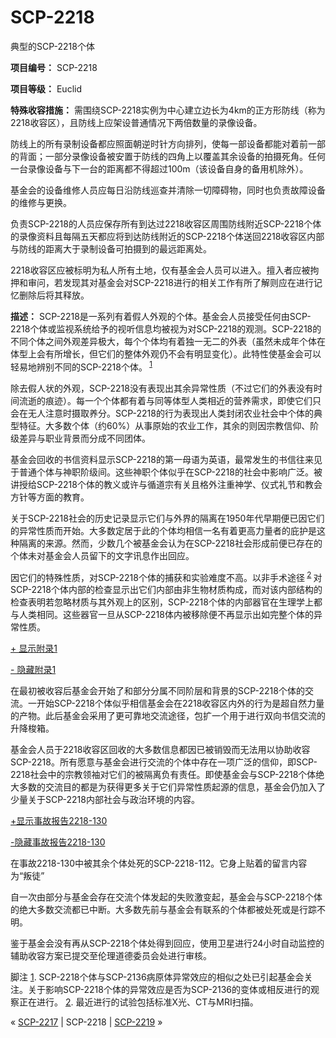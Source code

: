 # SCP-2218
                        




典型的SCP-2218个体



**项目编号：** SCP-2218

**项目等级：** Euclid

**特殊收容措施：** 需围绕SCP-2218实例为中心建立边长为4km的正方形防线（称为2218收容区），且防线上应架设普通情况下两倍数量的录像设备。

防线上的所有录制设备都应照面朝逆时针方向排列，使每一部设备都能对着前一部的背面；一部分录像设备被安置于防线的四角上以覆盖其余设备的拍摄死角。任何一台录像设备与下一台的距离都不得超过100m（该设备自身的备用机除外）。

基金会的设备维修人员应每日沿防线巡查并清除一切障碍物，同时也负责故障设备的维修与更换。

负责SCP-2218的人员应保存所有到达过2218收容区周围防线附近SCP-2218个体的录像资料且每隔五天都应将到达防线附近的SCP-2218个体送回2218收容区内部与防线的距离大于录制设备可拍摄到的最远距离处。

2218收容区应被标明为私人所有土地，仅有基金会人员可以进入。擅入者应被拘押和审问，若发现其对基金会对SCP-2218进行的相关工作有所了解则应在进行记忆删除后将其释放。

**描述：** SCP-2218是一系列有着假人外观的个体。基金会人员接受任何由SCP-2218个体或监视系统给予的视听信息均被视为对SCP-2218的观测。SCP-2218的不同个体之间外观差异极大，每个个体均有着独一无二的外表（虽然未成年个体在体型上会有所增长，但它们的整体外观仍不会有明显变化）。此特性使基金会可以轻易地辨别不同的SCP-2218个体。<sup class='footnoteref'>
 <a shape='rect' class='footnoteref' id='footnoteref-1' href='javascript:;' onclick='WIKIDOT.page.utils.scrollToReference(&apos;footnote-1&apos;)'>1</a>
</sup>

除去假人状的外观，SCP-2218没有表现出其余异常性质（不过它们的外表没有时间流逝的痕迹）。每一个个体都有着与同等体型人类相近的营养需求，即使它们只会在无人注意时摄取养分。SCP-2218的行为表现出人类封闭农业社会中个体的典型特征。大多数个体（约60%）从事原始的农业工作，其余的则因宗教信仰、阶级差异与职业背景而分成不同团体。

基金会回收的书信资料显示SCP-2218的第一母语为英语，最常发生的书信往来见于普通个体与神职阶级间。这些神职个体似乎在SCP-2218的社会中影响广泛。被讲授给SCP-2218个体的教义或许与循道宗有关且格外注重神学、仪式礼节和教会方针等方面的教育。

关于SCP-2218社会的历史记录显示它们与外界的隔离在1950年代早期便已因它们的异常性质而开始。大多数定居于此的个体均相信一名有着更高力量者的庇护是这种隔离的来源。然而，少数几个被基金会认为在SCP-2218社会形成前便已存在的个体未对基金会人员留下的文字讯息作出回应。

因它们的特殊性质，对SCP-2218个体的捕获和实验难度不高。以非手术途径<sup class='footnoteref'>
 <a shape='rect' class='footnoteref' id='footnoteref-2' href='javascript:;' onclick='WIKIDOT.page.utils.scrollToReference(&apos;footnote-2&apos;)'>2</a>
</sup>对SCP-2218个体内部的检查显示出它们内部由非生物材质构成，而对该内部结构的检查表明若忽略材质与其外观上的区别，SCP-2218个体的内部器官在生理学上都与人类相同。这些器官一旦从SCP-2218体内被移除便不再显示出如完整个体的异常性质。


<a shape='rect' class='collapsible-block-link' href='javascript:;'>+&#160;&#26174;&#31034;&#38468;&#24405;1</a>

<a shape='rect' class='collapsible-block-link' href='javascript:;'>-&#160;&#38544;&#34255;&#38468;&#24405;1</a>

在最初被收容后基金会开始了和部分分属不同阶层和背景的SCP-2218个体的交流。一开始SCP-2218个体似乎相信基金会在2218收容区内外的行为是超自然力量的产物。此后基金会采用了更可靠地交流途径，包扩一个用于进行双向书信交流的升降梭箱。

基金会人员于2218收容区回收的大多数信息都因已被销毁而无法用以协助收容SCP-2218。所有愿意与基金会进行交流的个体中存在一项广泛的信仰，即SCP-2218社会中的宗教领袖对它们的被隔离负有责任。即使基金会与SCP-2218个体绝大多数的交流目的都是为获得更多关于它们异常性质起源的信息，基金会仍加入了少量关于SCP-2218内部社会与政治环境的内容。





<a shape='rect' class='collapsible-block-link' href='javascript:;'>+&#26174;&#31034;&#20107;&#25925;&#25253;&#21578;2218-130</a>

<a shape='rect' class='collapsible-block-link' href='javascript:;'>-&#38544;&#34255;&#20107;&#25925;&#25253;&#21578;2218-130</a>



在事故2218-130中被其余个体处死的SCP-2218-112。它身上贴着的留言内容为“叛徒”



自一次由部分与基金会存在交流个体发起的失败激变起，基金会与SCP-2218个体的绝大多数交流都已中断。大多数先前与基金会有联系的个体都被处死或是行踪不明。

鉴于基金会没有再从SCP-2218个体处得到回应，使用卫星进行24小时自动监控的辅助收容方案已提交至伦理道德委员会处进行审核。





脚注
<a shape='rect' href='javascript:;' onclick='WIKIDOT.page.utils.scrollToReference(&apos;footnoteref-1&apos;)'>1</a>. SCP-2218个体与SCP-2136病原体异常效应的相似之处已引起基金会关注。关于影响SCP-2218个体的异常效应是否为SCP-2136的变体或相反进行的观察正在进行。
<a shape='rect' href='javascript:;' onclick='WIKIDOT.page.utils.scrollToReference(&apos;footnoteref-2&apos;)'>2</a>. 最近进行的试验包括标准X光、CT与MRI扫描。



« [SCP-2217](/scp-2217) | SCP-2218 | [SCP-2219](/scp-2219) »





                    
